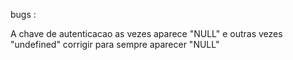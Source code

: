 bugs :

A chave de autenticacao as vezes aparece "NULL" e outras vezes "undefined" corrigir para sempre aparecer "NULL"
